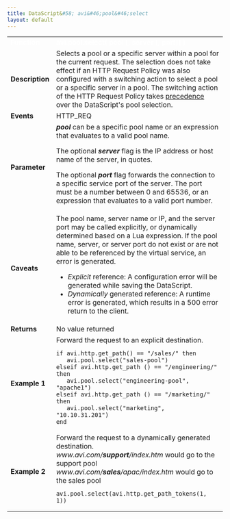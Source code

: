 ```yaml
---
title: DataScript&#58; avi&#46;pool&#46;select
layout: default
---
```

<table class="table table-hover table table-bordered table-hover">  
<tbody>         
<tr>   
<td><span style="color: white; font-size: medium;"><strong>Function</strong></span></td>
<td><span style="color: white;"><b>avi.pool.select( pool [, server [, port]] )</b></span></td>
</tr>
<tr>   
<td><span style="font-size: medium;"><strong>Description</strong></span></td>
<td>Selects a pool or a specific server within a pool for the current request. The selection does not take effect if an HTTP Request Policy was also configured with a switching action to select a pool or a specific server in a pool. The switching action of the HTTP Request Policy takes <a href="/docs/datascript-guide/datascript-precedence/">precedence</a> over the DataScript's pool selection.</td>
</tr>
<tr>   
<td><span style="font-size: medium;"><strong>Events</strong></span></td>
<td>HTTP_REQ</td>
</tr>
<tr>   
<td><span style="font-size: medium;"><strong>Parameter</strong></span></td>
<td><strong><em>pool</em> </strong>can be a specific pool name or an expression that evaluates to a valid pool name.<p></p> <p>The optional <strong><em>server</em> </strong>flag is the IP address or host name of the server, in quotes.</p> <p>The optional <strong><em>port</em> </strong>flag forwards the connection to a specific service port of the server. The port must be a number between 0 and 65536, or an expression that evaluates to a valid port number.</p></td>
</tr>
<tr>   
<td><span style="font-size: medium;"><strong>Caveats</strong></span></td>
<td>The pool name, server name or IP, and the server port may be called explicitly, or dynamically determined based on a Lua expression. If the pool name, server, or server port do not exist or are not able to be referenced by the virtual service, an error is generated.<p></p> 
<ul> 
 <li><em>Explicit</em> reference: A configuration error will be generated while saving the DataScript.</li> 
 <li><em>Dynamically</em> generated reference: A runtime error is generated, which results in a 500 error return to the client.</li> 
</ul></td>
</tr>
<tr>   
<td><span style="font-size: medium;"><strong>Returns</strong></span></td>
<td>No value returned</td>
</tr>
<tr>   
<td><span style="font-size: medium;"><strong>Example 1</strong></span></td>
<td>Forward the request to an explicit destination.<br> 
<!-- Crayon Syntax Highlighter v2.7.1 --> <pre><code class="language-lua">if avi.http.get_path() == "/sales/" then
   avi.pool.select("sales-pool")
elseif avi.http.get_path () == "/engineering/" then
   avi.pool.select("engineering-pool", "apache1")
elseif avi.http.get_path () == "/marketing/" then
   avi.pool.select("marketing", "10.10.31.201")
end</code></pre> 
<!-- [Format Time: 0.0035 seconds] --></td>
</tr>
<tr>   
<td><span style="font-size: medium;"><strong>Example 2</strong></span></td>
<td>Forward the request to a dynamically generated destination.<br> <em>www.avi.com/<strong>support</strong>/index.htm</em> would go to the support pool<br> <em>www.avi.com/<strong>sales</strong>/apac/index.htm</em> would go to the sales pool<br> 
<!-- Crayon Syntax Highlighter v2.7.1 --> <pre><code class="language-lua">avi.pool.select(avi.http.get_path_tokens(1, 1))</code></pre> 
<!-- [Format Time: 0.0010 seconds] --></td>
</tr>
</tbody>
</table> 
